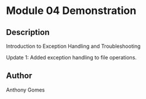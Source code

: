 # Module 04 Demonstration

## Description
Introduction to Exception Handling and Troubleshooting

Update 1: Added exception handling to file operations.

## Author
Anthony Gomes
